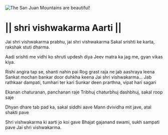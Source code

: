 ![The San Juan Mountains are beautiful!](lib/assets/images/artis/img.png "San Juan Mountains")

# || shri vishwakarma Aarti ||

Jai shri vishwakarma prabhu, jai shri vishwakarma
Sakal srishti ke karta, rakshak stuti dharma.

Aadi srishti me vidhi ko shruti updesh diya
Jeev matra ka jag me, gyan vikas kiya.

Rishi angira tap se, shanti nahin pai
Rog grast raja ne jab aashraya leena
Sankat mochan bankar door duhkha keena
Jai shri vishwakarma...
Jab rathkaar dampati, tumhari ter kari
Sunkar deen prarthna, vipat hari sagari

Ekanan chaturanan, panchanan raje
Tribhuj chaturbhuj dashbhuj, sakal roop saje

Dhyan dhare tab pad ka, sakal siddhi aave
Mann dvividha mit jave, atal shakti pave

Shri vishwakarma ki aarti jo koi gave
Bhajat gajanand swami, sukh sampati pave
Jai shri vishwakarma.